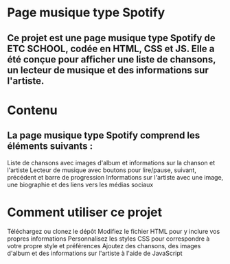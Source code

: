 # Page musique type Spotify
## Ce projet est une page musique type Spotify de ETC SCHOOL, codée en HTML, CSS et JS. Elle a été conçue pour afficher une liste de chansons, un lecteur de musique et des informations sur l'artiste.


# Contenu

## La page musique type Spotify comprend les éléments suivants :

Liste de chansons avec images d'album et informations sur la chanson et l'artiste
Lecteur de musique avec boutons pour lire/pause, suivant, précédent et barre de progression
Informations sur l'artiste avec une image, une biographie et des liens vers les médias sociaux


# Comment utiliser ce projet

Téléchargez ou clonez le dépôt
Modifiez le fichier HTML pour y inclure vos propres informations
Personnalisez les styles CSS pour correspondre à votre propre style et préférences
Ajoutez des chansons, des images d'album et des informations sur l'artiste à l'aide de JavaScript
